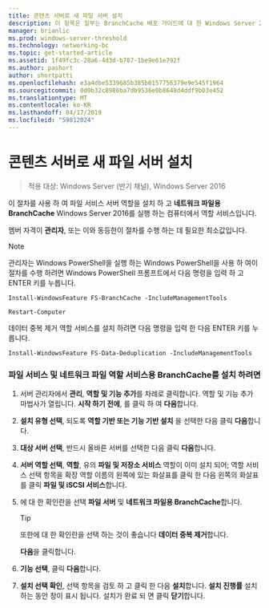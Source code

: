 ```yaml
---
title: 콘텐츠 서버로 새 파일 서버 설치
description: 이 항목은 일부는 BranchCache 배포 가이드에 대 한 Windows Server 2016, 지사에 WAN 대역폭 사용량을 최적화 하기 위해 분산 및 호스트 캐시 모드로 BranchCache를 배포 하는 방법을 보여 주는
manager: brianlic
ms.prod: windows-server-threshold
ms.technology: networking-bc
ms.topic: get-started-article
ms.assetid: 1f49fc3c-28a6-4d3d-b787-1be9e61e792f
ms.author: pashort
author: shortpatti
ms.openlocfilehash: e3a4dbe5339685b385b0157756379e9e545f1964
ms.sourcegitcommit: 0d0b32c8986ba7db9536e0b8648d4ddf9b03e452
ms.translationtype: MT
ms.contentlocale: ko-KR
ms.lasthandoff: 04/17/2019
ms.locfileid: "59812024"
---
```

# <a name="install-a-new-file-server-as-a-content-server"></a>콘텐츠 서버로 새 파일 서버 설치

>적용 대상: Windows Server (반기 채널), Windows Server 2016

이 절차를 사용 하 여 파일 서비스 서버 역할을 설치 하 고 **네트워크 파일용 BranchCache** Windows Server 2016를 실행 하는 컴퓨터에서 역할 서비스입니다.  
  
멤버 자격이 **관리자**, 또는 이와 동등한이 절차를 수행 하는 데 필요한 최소값입니다.  
  
> [!NOTE]  
> 관리자는 Windows PowerShell을 실행 하는 Windows PowerShell을 사용 하 여이 절차를 수행 하려면 Windows PowerShell 프롬프트에서 다음 명령을 입력 하 고 ENTER 키를 누릅니다.  
>   
> `Install-WindowsFeature FS-BranchCache -IncludeManagementTools`  
>   
> `Restart-Computer`  
>   
> 데이터 중복 제거 역할 서비스를 설치 하려면 다음 명령을 입력 한 다음 ENTER 키를 누릅니다.  
>   
> `Install-WindowsFeature FS-Data-Deduplication -IncludeManagementTools`  
  
### <a name="to-install-file-services-and-the-branchcache-for-network-files-role-service"></a>파일 서비스 및 네트워크 파일 역할 서비스용 BranchCache를 설치 하려면  
  
1.  서버 관리자에서 **관리**, **역할 및 기능 추가**를 차례로 클릭합니다. 역할 및 기능 추가 마법사가 열립니다. **시작 하기 전에**, 를 클릭 하 여 **다음**합니다.  
  
2.  **설치 유형 선택**, 되도록 **역할 기반 또는 기능 기반 설치** 을 선택한 다음 클릭 **다음**합니다.  
  
3.  **대상 서버 선택**, 반드시 올바른 서버를 선택한 다음 클릭 **다음**합니다.  
  
4.  **서버 역할 선택**,  **역할**, 유의 **파일 및 저장소 서비스** 역할이 이미 설치 되어; 역할 서비스 선택 항목을 확장 역할 이름의 왼쪽에 있는 화살표를 클릭 한 다음 왼쪽의 화살표를 클릭 **파일 및 iSCSI 서비스**합니다.  
  
5.  에 대 한 확인란을 선택 **파일 서버** 및 **네트워크 파일용 BranchCache**합니다.  
  
    > [!TIP]  
    > 또한에 대 한 확인란을 선택 하는 것이 좋습니다 **데이터 중복 제거**합니다.
  
    **다음**을 클릭합니다.  
  
6.  **기능 선택**, 클릭 **다음**합니다.  
  
7.  **설치 선택 확인**, 선택 항목을 검토 하 고 클릭 한 다음 **설치**합니다. **설치 진행률** 설치 하는 동안 창이 표시 됩니다. 설치가 완료 되 면 클릭 **닫기**합니다.
